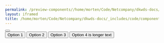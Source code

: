 ```yaml
--- 
permalink: /preview-components//home/morten/Code/Netcompany/dkwds-docs/_includes/code/components/overflow-menu.html
layout: iframed 
title: /home/morten/Code/Netcompany/dkwds-docs/_includes/code/components/overflow-menu.html
---
```

<div class="overflow-menu">
    <button class="overflow-menu-btn">
        <i class="mdi mdi-dots-vertical"></i>
    </button>
    <div class="overflow-menu-options position-right">
        <button>Option 1</button>
        <button>Option 2</button>
        <button>Option 3</button>
        <button>Option 4 is longer text</button>
    </div>
</div>